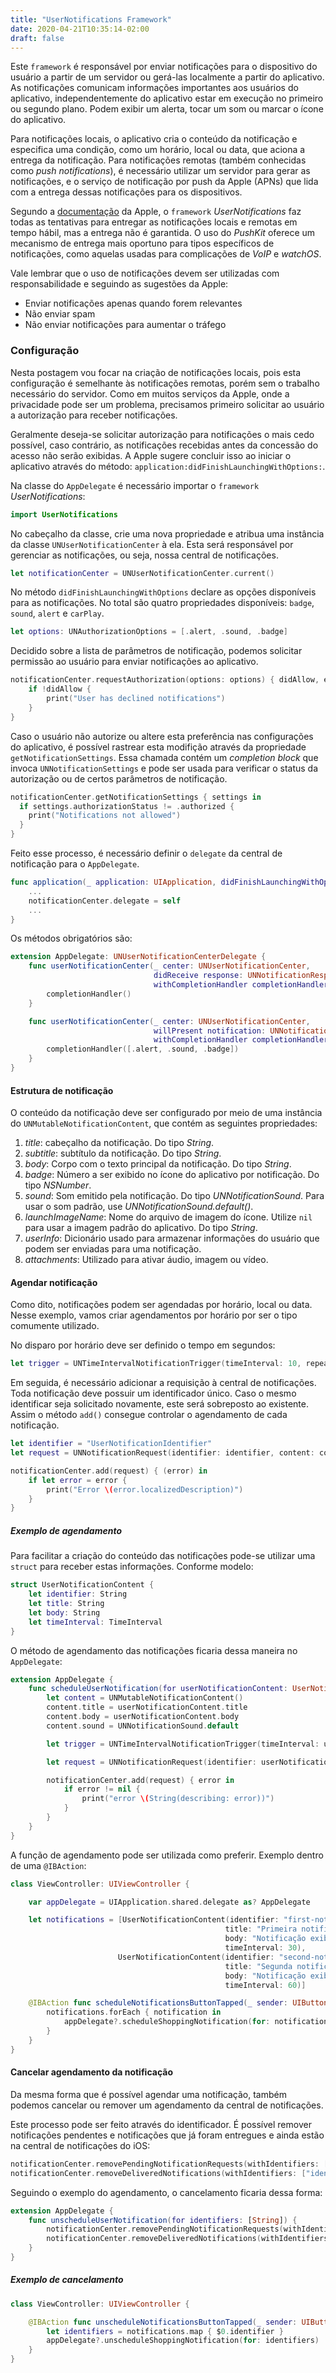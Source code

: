 ```yaml
---
title: "UserNotifications Framework"
date: 2020-04-21T10:35:14-02:00
draft: false
---
```


Este `framework` é responsável por enviar notificações para o dispositivo do usuário a partir de um servidor ou gerá-las localmente a partir do aplicativo. As notificações comunicam informações importantes aos usuários do aplicativo, independentemente do aplicativo estar em execução no primeiro ou segundo plano. Podem exibir um alerta, tocar um som ou marcar o ícone do aplicativo.

Para notificações locais, o aplicativo cria o conteúdo da notificação e especifica uma condição, como um horário, local ou data, que aciona a entrega da notificação. Para notificações remotas (também conhecidas como *push notifications*), é necessário utilizar um servidor para gerar as notificações, e o serviço de notificação por push da Apple (APNs) que lida com a entrega dessas notificações para os dispositivos.

Segundo a [documentação](https://developer.apple.com/documentation/usernotifications) da Apple, o `framework` *UserNotifications* faz todas as tentativas para entregar as notificações locais e remotas em tempo hábil, mas a entrega não é garantida. O uso do *PushKit* oferece um mecanismo de entrega mais oportuno para tipos específicos de notificações, como aquelas usadas para complicações de *VoIP* e *watchOS*.

Vale lembrar que o uso de notificações devem ser utilizadas com responsabilidade e seguindo as sugestões da Apple:
- Enviar notificações apenas quando forem relevantes
- Não enviar spam
- Não enviar notificações para aumentar o tráfego

### Configuração

Nesta postagem vou focar na criação de notificações locais, pois esta configuração é semelhante às notificações remotas, porém sem o trabalho necessário do servidor. Como em muitos serviços da Apple, onde a privacidade pode ser um problema, precisamos primeiro solicitar ao usuário a autorização para receber notificações.

Geralmente deseja-se solicitar autorização para notificações o mais cedo possível, caso contrário, as notificações recebidas antes da concessão do acesso não serão exibidas. A Apple sugere concluir isso ao iniciar o aplicativo através do método: `application:didFinishLaunchingWithOptions:`.

Na classe do `AppDelegate` é necessário importar o `framework` *UserNotifications*:

```swift
import UserNotifications
```

No cabeçalho da classe, crie uma nova propriedade e atribua uma instância da classe `UNUserNotificationCenter` à ela. Esta será responsável por gerenciar as notificações, ou seja, nossa central de notificações.

```swift
let notificationCenter = UNUserNotificationCenter.current()
```

No método `didFinishLaunchingWithOptions` declare as opções disponíveis para as notificações. No total são quatro propriedades disponíveis: `badge`, `sound`, `alert` e `carPlay`.

```swift
let options: UNAuthorizationOptions = [.alert, .sound, .badge]
```

Decidido sobre a lista de parâmetros de notificação, podemos solicitar permissão ao usuário para enviar notificações ao aplicativo.

```swift
notificationCenter.requestAuthorization(options: options) { didAllow, error in
    if !didAllow {
        print("User has declined notifications")
    }
}
```

Caso o usuário não autorize ou altere esta preferência nas configurações do aplicativo, é possível rastrear esta modifição através da propriedade `getNotificationSettings`. Essa chamada contém um *completion block* que invoca  `UNNotificationSettings` e pode ser usada para verificar o status da autorização ou de certos parâmetros de notificação.

```swift
notificationCenter.getNotificationSettings { settings in
  if settings.authorizationStatus != .authorized {
	print("Notifications not allowed")
  }
} 
```

Feito esse processo, é necessário definir o `delegate` da central de notificação para o `AppDelegate`.

```swift
func application(_ application: UIApplication, didFinishLaunchingWithOptions launchOptions: [UIApplication.LaunchOptionsKey: Any]?) -> Bool {
    ...
    notificationCenter.delegate = self
    ...
}
```

Os métodos obrigatórios são:

```swift
extension AppDelegate: UNUserNotificationCenterDelegate {
    func userNotificationCenter(_ center: UNUserNotificationCenter,
                                didReceive response: UNNotificationResponse,
                                withCompletionHandler completionHandler: @escaping () -> Void) {
        completionHandler()
    }

    func userNotificationCenter(_ center: UNUserNotificationCenter,
                                willPresent notification: UNNotification,
                                withCompletionHandler completionHandler: @escaping (UNNotificationPresentationOptions) -> Void) {
        completionHandler([.alert, .sound, .badge])
    }
}
```

#### Estrutura de notificação

O conteúdo da notificação deve ser configurado por meio de uma instância do `UNMutableNotificationContent`, que contém as seguintes propriedades:

1. *title*: cabeçalho da notificação. Do tipo *String*.
2. *subtitle*: subtítulo da notificação. Do tipo *String*.
3. *body*: Corpo com o texto principal da notificação. Do tipo *String*.
4. *badge*: Número a ser exibido no ícone do aplicativo por notificação. Do tipo *NSNumber*.
5. *sound*: Som emitido pela notificação. Do tipo *UNNotificationSound*. Para usar o som padrão, use *UNNotificationSound.default()*.
6. *launchImageName*: Nome do arquivo de imagem do ícone. Utilize `nil` para usar a imagem padrão do aplicativo. Do tipo *String*.
7. *userInfo*: Dicionário usado para armazenar informações do usuário que podem ser enviadas para uma notificação.
8. *attachments*: Utilizado para ativar áudio, imagem ou vídeo.

#### Agendar notificação

Como dito, notificações podem ser agendadas por horário, local ou data. Nesse exemplo, vamos criar agendamentos por horário por ser o tipo comumente utilizado.

No disparo por horário deve ser definido o tempo em segundos:

```swift
let trigger = UNTimeIntervalNotificationTrigger(timeInterval: 10, repeats: false)
```

Em seguida, é necessário adicionar a requisição à central de notificações. Toda notificação deve possuir um identificador único. Caso o mesmo identificar seja solicitado novamente, este será sobreposto ao existente. Assim o método `add()` consegue controlar o agendamento de cada notificação.

```swift
let identifier = "UserNotificationIdentifier"
let request = UNNotificationRequest(identifier: identifier, content: content, trigger: trigger)

notificationCenter.add(request) { (error) in
	if let error = error {
		print("Error \(error.localizedDescription)")
	}
}
```

##### Exemplo de agendamento

Para facilitar a criação do conteúdo das notificações pode-se utilizar uma `struct` para receber estas informações. Conforme modelo:

```swift
struct UserNotificationContent {
    let identifier: String
    let title: String
    let body: String
    let timeInterval: TimeInterval
}
```

O método de agendamento das notificações ficaria dessa maneira no `AppDelegate`:

```swift
extension AppDelegate {
    func scheduleUserNotification(for userNotificationContent: UserNotificationContent) {        
        let content = UNMutableNotificationContent()
        content.title = userNotificationContent.title
        content.body = userNotificationContent.body
        content.sound = UNNotificationSound.default

        let trigger = UNTimeIntervalNotificationTrigger(timeInterval: userNotificationContent.timeInterval, repeats: false)

        let request = UNNotificationRequest(identifier: userNotificationContent.identifier, content: content, trigger: trigger)

        notificationCenter.add(request) { error in
            if error != nil {
                print("error \(String(describing: error))")
            }
        }
    }
}
```

A função de agendamento pode ser utilizada como preferir. Exemplo dentro de uma `@IBAction`:

```swift
class ViewController: UIViewController {

    var appDelegate = UIApplication.shared.delegate as? AppDelegate

    let notifications = [UserNotificationContent(identifier: "first-notification",
                                                title: "Primeira notificação",
                                                body: "Notificação exibida após 30 segundos",
                                                timeInterval: 30),
                        UserNotificationContent(identifier: "second-notification",
                                                title: "Segunda notificação",
                                                body: "Notificação exibida após 1 minuto",
                                                timeInterval: 60)]

    @IBAction func scheduleNotificationsButtonTapped(_ sender: UIButton) {
        notifications.forEach { notification in
            appDelegate?.scheduleShoppingNotification(for: notification)
        }
    }
}
```

#### Cancelar agendamento da notificação

Da mesma forma que é possível agendar uma notificação, também podemos cancelar ou remover um agendamento da central de notificações.

Este processo pode ser feito através do identificador. É possível remover notificações pendentes e notificações que já foram entregues e ainda estão na central de notificações do iOS:

```swift
notificationCenter.removePendingNotificationRequests(withIdentifiers: ["identifier"])
notificationCenter.removeDeliveredNotifications(withIdentifiers: ["identifier"])
```

Seguindo o exemplo do agendamento, o cancelamento ficaria dessa forma:

```swift
extension AppDelegate {
    func unscheduleUserNotification(for identifiers: [String]) {
        notificationCenter.removePendingNotificationRequests(withIdentifiers: identifiers)
        notificationCenter.removeDeliveredNotifications(withIdentifiers: identifiers)
    }
}
```

##### Exemplo de cancelamento

```swift
class ViewController: UIViewController {

    @IBAction func unscheduleNotificationsButtonTapped(_ sender: UIButton) {
        let identifiers = notifications.map { $0.identifier }
        appDelegate?.unscheduleShoppingNotification(for: identifiers)
    }
}
```
